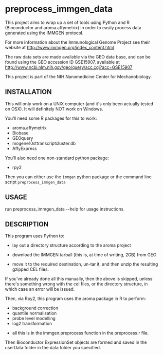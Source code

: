 # preprocess_immgen_data

This project aims to wrap up a set of tools using Python and R (Bioconductor and aroma.affymetrix) in order to easily process data generated using the IMMGEN protocol. 

For more information about the Immunological Genome Project see their website at http://www.immgen.org/index_content.html

The raw data sets are made available via the GEO data base, and can be found using the GEO accession ID GSE15907, available at http://www.ncbi.nlm.nih.gov/geo/query/acc.cgi?acc=GSE15907

This project is part of the NIH Nanomedicine Center for Mechanobiology.

## INSTALLATION

This will only work on a UNIX computer (and it's only been actually tested on OSX). It will definitely NOT work on Windows.

You'll need some R packages for this to work:

* aroma.affymetrix
* Biobase
* GEOquery
* mogene10sttranscriptcluster.db
* AffyExpress

You'll also need one non-standard python package:

* rpy2

Then you can either use the `immgen` python package or the command line script `preprocess_immgen_data`

## USAGE

run preprocess_immgen_data --help for usage instructions.

## DESCRIPTION

This program uses Python to:
* lay out a directory structure according to the aroma project

* download the IMMGEN tarball (this is, at time of writing, 2GB) from GEO
* move it to the required destination, un-tar it, and then unzip the resulting gzipped CEL files. 

If you've already done all this manually, then the above is skipped, unless there's something wrong with the cel files, or the directory structure, in which case an error will be issued.

Then, via Rpy2, this program uses the aroma package in R to perform:

* background correction
* quantile normalisation
* probe level modelling
* log2 transformation

 - all this is in the immgen.preprocess function in the preprocess.r file.

Then Bioconductor ExpressionSet objects are formed and saved in the userData folder in the data folder you specified. 
